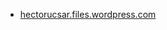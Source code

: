* [hectorucsar.files.wordpress.com](https://hectorucsar.files.wordpress.com/2016/07/dionisio-y-similitudes.pdf)
